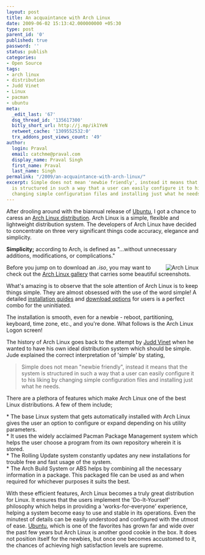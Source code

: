 ```yaml
---
layout: post
title: An acquaintance with Arch Linux
date: 2009-06-02 15:13:42.000000000 +05:30
type: post
parent_id: '0'
published: true
password: ''
status: publish
categories:
- Open Source
tags:
- arch linux
- distribution
- Judd Vinet
- Linux
- pacman
- ubuntu
meta:
  _edit_last: '67'
  dsq_thread_id: '135617300'
  bitly_short_url: http://j.mp/ik1YeN
  retweet_cache: '1309552532:0'
  trx_addons_post_views_count: '49'
author:
  login: Praval
  email: catchme@praval.com
  display_name: Praval Singh
  first_name: Praval
  last_name: Singh
permalink: "/2009/an-acquaintance-with-arch-linux/"
excerpt: Simple does not mean 'newbie friendly', instead it means that the system
  is structured in such a way that a user can easily configure it to his liking by
  changing simple configuration files and installing just what he needs.
---
```

<p>After drooling around with the biannual release of <a href="http://www.ubuntu.com/">Ubuntu</a>, I got a chance to caress an <a href="http://www.archlinux.org/">Arch Linux distribution</a>. Arch Linux is a simple, flexible and lightweight distribution system. The developers of Arch Linux have decided to concentrate on three very significant things code accuracy, elegance and simplicity.</p>
<p><strong>Simplicity;</strong> according to Arch, is defined as "...without unnecessary additions, modifications, or complications."</p>
<p><img src="/static/2009/06/archlinux.jpg" alt="Arch Linux" style="float: right; margin: 0 0 0 10px; border: 0 none;" /> Before you jump on to download an <em>.iso</em>, you may want to check out the <a href="http://www.archlinuxgallery.com/">Arch Linux gallery</a> that carries some beautiful screenshots.</p>
<p>What's amazing is to observe that the sole attention of Arch Linux is to keep things simple. They are almost obsessed with the use of the word simple! A detailed <a href="http://wiki.archlinux.org/index.php/Official_Arch_Linux_Install_Guide">installation guides</a> and <a href="http://www.archlinux.org/download/">download options</a> for users is a perfect combo for the uninitiated.</p>
<p>The installation is smooth, even for a newbie - reboot, partitioning, keyboard, time zone, etc., and you're done. What follows is the Arch Linux Logon screen!</p>
<p>The history of Arch Linux goes back to the attempt by <a href="http://twitter.com/juddv">Judd Vinet</a> when he wanted to have his own ideal distribution system which should be simple. Jude explained the correct interpretation of 'simple' by stating, </p>
<blockquote><p>Simple does not mean "newbie friendly", instead it means that the system is structured in such a way that a user can easily configure it to his liking by changing simple configuration files and installing just what he needs.</p></blockquote>
<p>There are a plethora of features which make Arch Linux one of the best Linux distributions. A few of them include;</p>
<p>* The base Linux system that gets automatically installed with Arch Linux gives the user an option to configure or expand depending on his utility parameters.<br />
* It uses the widely acclaimed Pacman Package Management system which helps the user choose a program from its own repository wherein it is stored.<br />
* The Rolling Update system constantly updates any new installations for trouble free and fast usage of the system.<br />
* The Arch Build System or ABS helps by combining all the necessary information in a package. This packaged file can be used as and when required for whichever purposes it suits the best.</p>
<p>With these efficient features, Arch Linux becomes a truly great distribution for Linux. It ensures that the users implement the 'Do-It-Yourself' philosophy which helps in providing a 'works-for-everyone' experience, helping a system become easy to use and stable in its operations. Even the minutest of details can be easily understood and configured with the utmost of ease. <a href="http://www.ubuntu.com">Ubuntu</a>, which is one of the favorites has grown far and wide over the past few years but Arch Linux is another good cookie in the box. It does not position itself for the newbies, but once one becomes accustomed to it, the chances of achieving high satisfaction levels are supreme. </p>
